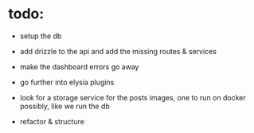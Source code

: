 # todo:

- setup the db

- add drizzle to the api and add the missing routes & services
- make the dashboard errors go away

- go further into elysia plugins

- look for a storage service for the posts images, one to run on docker possibly, like we run the db

- refactor & structure
